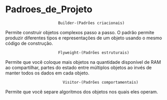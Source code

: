 # Padroes_de_Projeto

                           Builder-(Padrões criacionais)
Permite construir objetos complexos passo a passo. 
O padrão permite produzir diferentes tipos e representações de um objeto usando o mesmo código de construção.

                           Flyweight-(Padrões estruturais)
Permite que você coloque mais objetos na quantidade disponível de RAM ao compartilhar,
partes do estado entre múltiplos objetos ao invés de manter todos os dados em cada objeto.

                             Visitor-(Padrões comportamentais)
Permite que você separe algoritmos dos objetos nos quais eles operam.
